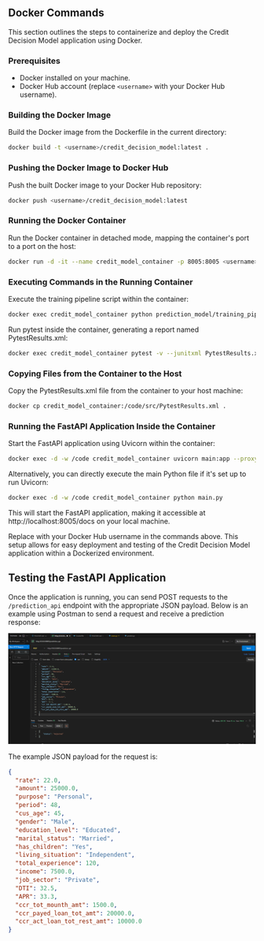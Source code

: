## Docker Commands

This section outlines the steps to containerize and deploy the Credit Decision Model application using Docker.

### Prerequisites

- Docker installed on your machine.
- Docker Hub account (replace `<username>` with your Docker Hub username).

### Building the Docker Image

Build the Docker image from the Dockerfile in the current directory:

```bash
docker build -t <username>/credit_decision_model:latest .
```

### Pushing the Docker Image to Docker Hub

Push the built Docker image to your Docker Hub repository:

```bash
docker push <username>/credit_decision_model:latest
```

### Running the Docker Container

Run the Docker container in detached mode, mapping the container's port to a port on the host:

```bash
docker run -d -it --name credit_model_container -p 8005:8005 <username>/credit_decision_model:latest bash
```

### Executing Commands in the Running Container

Execute the training pipeline script within the container:

```bash
docker exec credit_model_container python prediction_model/training_pipeline.py
```

Run pytest inside the container, generating a report named PytestResults.xml:

```bash
docker exec credit_model_container pytest -v --junitxml PytestResults.xml --cache-clear
```

### Copying Files from the Container to the Host

Copy the PytestResults.xml file from the container to your host machine:

```bash
docker cp credit_model_container:/code/src/PytestResults.xml .
```

### Running the FastAPI Application Inside the Container

Start the FastAPI application using Uvicorn within the container:

```bash
docker exec -d -w /code credit_model_container uvicorn main:app --proxy-headers --host 0.0.0.0 --port 8005
```

Alternatively, you can directly execute the main Python file if it's set up to run Uvicorn:

```bash
docker exec -d -w /code credit_model_container python main.py
```

This will start the FastAPI application, making it accessible at http://localhost:8005/docs on your local machine.

Replace <username> with your Docker Hub username in the commands above. This setup allows for easy deployment and testing of the Credit Decision Model application within a Dockerized environment.


## Testing the FastAPI Application

Once the application is running, you can send POST requests to the `/prediction_api` endpoint with the appropriate JSON payload. Below is an example using Postman to send a request and receive a prediction response:

![FastAPI Test with Postman](docs/postman.png)

The example JSON payload for the request is:

```json
{
  "rate": 22.0,
  "amount": 25000.0,
  "purpose": "Personal",
  "period": 48,
  "cus_age": 45,
  "gender": "Male",
  "education_level": "Educated",
  "marital_status": "Married",
  "has_children": "Yes",
  "living_situation": "Independent",
  "total_experience": 120,
  "income": 7500.0,
  "job_sector": "Private",
  "DTI": 32.5,
  "APR": 33.3,
  "ccr_tot_mounth_amt": 1500.0,
  "ccr_payed_loan_tot_amt": 20000.0,
  "ccr_act_loan_tot_rest_amt": 10000.0
}

```